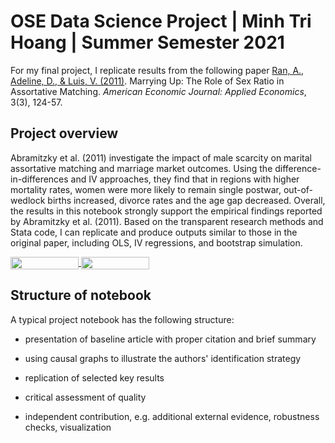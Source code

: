 # OSE Data Science Project | Minh Tri Hoang | Summer Semester 2021

For my final project, I replicate results from the following paper [Ran, A., Adeline, D., & Luis, V. (2011)](https://www.aeaweb.org/articles?id=10.1257/app.3.3.124&ArticleSearch%5Bwithin%5D%5Barticletitle%5D=1&ArticleSearch%5Bwithin%5D%5Barticleabstract%5D=1&ArticleSearch%5Bwithin%5D%5Bauthorlast%5D=1&ArticleSearch%5Bq%5D=matching&JelClass%5Bvalue%5D=0&journal=4&from=j). Marrying Up: The Role of Sex Ratio in Assortative Matching. _American Economic Journal: Applied Economics_, 3(3), 124-57.

## Project overview

Abramitzky et al. (2011) investigate the impact of male scarcity on marital assortative matching and marriage market outcomes. Using the difference-in-differences and IV approaches, they find that in regions with higher mortality rates, women were more likely to remain single postwar, out-of-wedlock births increased, divorce rates and the age gap decreased. Overall, the results in this notebook strongly support the empirical findings reported by Abramitzky et al. (2011). Based on the transparent research methods and Stata code, I can replicate and produce outputs similar to those in the original paper, including OLS, IV regressions, and bootstrap simulation.

<a href="https://nbviewer.org/github/mtrihoang/marrying-up/blob/main/Final_Report.ipynb"
   target="_parent">
   <img align="center"
  src="https://raw.githubusercontent.com/jupyter/design/master/logos/Badges/nbviewer_badge.png"
      width="109" height="20">
</a>
<a href="https://mybinder.org/v2/gh/mtrihoang/marrying-up/HEAD?labpath=blob%2Fmain%2FFinal_Report.ipynb"
    target="_parent">
    <img align="center"
       src="https://mybinder.org/badge_logo.svg"
       width="109" height="20">
</a>


## Structure of notebook

A typical project notebook has the following structure:

* presentation of baseline article with proper citation and brief summary

* using causal graphs to illustrate the authors' identification strategy

* replication of selected key results

* critical assessment of quality

* independent contribution, e.g. additional external evidence, robustness checks, visualization
